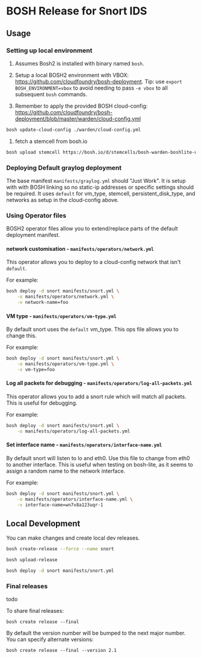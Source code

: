 # BOSH Release for Snort IDS

## Usage

### Setting up local environment

1. Assumes Bosh2 is installed with binary named `bosh`.

1. Setup a local BOSH2 environment with VBOX: <https://github.com/cloudfoundry/bosh-deployment>. Tip: use `export BOSH_ENVIRONMENT=vbox` to avoid needing to pass `-e vbox` to all subsequent `bosh` commands.

1. Remember to apply the provided BOSH cloud-config: <https://github.com/cloudfoundry/bosh-deployment/blob/master/warden/cloud-config.yml>

```bash
bosh update-cloud-config ./warden/cloud-config.yml
```

1. fetch a stemcell from bosh.io

```bash
bosh upload stemcell https://bosh.io/d/stemcells/bosh-warden-boshlite-ubuntu-trusty-go_agent
```

### Deploying Default graylog deployment

The base manifest `manifests/graylog.yml` should "Just Work".
It is setup with with BOSH linking so no static-ip addresses or specific settings should be required.  It uses `default` for vm_type, stemcell, persistent_disk_type, and networks as setup in the cloud-config above.

### Using Operator files

BOSH2 operator files allow you to extend/replace parts of the default deployment manifest.

#### network customisation - `manifests/operators/network.yml`

This operator allows you to deploy to a cloud-config network that isn't `default`.

For example:

```bash
bosh deploy -d snort manifests/snort.yml \
    -o manifests/operators/network.yml \
    -v network-name=foo
```

#### VM type - `manifests/operators/vm-type.yml`

By default snort uses the `default` vm_type.  This ops file allows you to change this.

For example:

```bash
bosh deploy -d snort manifests/snort.yml \
    -o manifests/operators/vm-type.yml \
    -v vm-type=foo
```

#### Log all packets for debugging - `manifests/operators/log-all-packets.yml`

This operator allows you to add a snort rule which will match all packets. This is useful for debugging.

For example:

```bash
bosh deploy -d snort manifests/snort.yml \
    -o manifests/operators/log-all-packets.yml
```

#### Set interface name - `manifests/operators/interface-name.yml`

By default snort will listen to lo and eth0. Use this file to change from eth0 to another interface. This is useful when testing on bosh-lite, as it seems to assign a random name to the network interface.

For example:

```bash
bosh deploy -d snort manifests/snort.yml \
    -o manifests/operators/interface-name.yml \
    -v interface-name=wn7v8a123uqr-1
```

## Local Development

You can make changes and create local dev releases.

```bash
bosh create-release --force --name snort

bosh upload-release

bosh deploy -d snort manifests/snort.yml
```

### Final releases

todo

To share final releases:

```
bosh create release --final
```

By default the version number will be bumped to the next major number. You can specify alternate versions:


```
bosh create release --final --version 2.1
```

